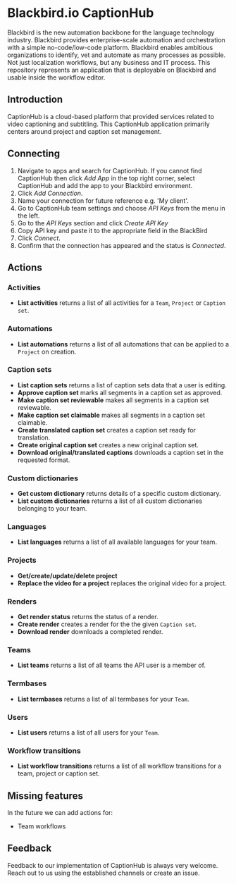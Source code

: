 ﻿# Blackbird.io CaptionHub

Blackbird is the new automation backbone for the language technology industry. Blackbird provides enterprise-scale automation and orchestration with a simple no-code/low-code platform. Blackbird enables ambitious organizations to identify, vet and automate as many processes as possible. Not just localization workflows, but any business and IT process. This repository represents an application that is deployable on Blackbird and usable inside the workflow editor.

## Introduction

<!-- begin docs -->

CaptionHub is a cloud-based platform that provided services related to video captioning and subtitling. This CaptionHub application primarily centers around project and caption set management.

## Connecting

1.  Navigate to apps and search for CaptionHub. If you cannot find CaptionHub then click _Add App_ in the top right corner, select CaptionHub and add the app to your Blackbird environment.
2.  Click _Add Connection_.
3.  Name your connection for future reference e.g. 'My client'.
4.  Go to CaptionHub team settings and choose _API Keys_ from the menu in the left.
5.  Go to the _API Keys_ section and click _Create API Key_
6.  Copy API key and paste it to the appropriate field in the BlackBird
7.  Click _Connect_.
8.  Confirm that the connection has appeared and the status is _Connected_.

## Actions

### Activities

- **List activities** returns a list of all activities for a `Team`, `Project` or `Caption set`.

### Automations

- **List automations** returns a list of all automations that can be applied to a `Project` on creation.

### Caption sets

- **List caption sets** returns a list of caption sets data that a user is editing.
- **Approve caption set** marks all segments in a caption set as approved.
- **Make caption set reviewable** makes all segments in a caption set reviewable.
- **Make caption set claimable** makes all segments in a caption set claimable.
- **Create translated caption set** creates a caption set ready for translation.
- **Create original caption set** creates a new original caption set.
- **Download original/translated captions** downloads a caption set in the requested format.

### Custom dictionaries

- **Get custom dictionary** returns details of a specific custom dictionary.
- **List custom dictionaries** returns a list of all custom dictionaries belonging to your team.

### Languages

- **List languages** returns a list of all available languages for your team.

### Projects

- **Get/create/update/delete project**
- **Replace the video for a project** replaces the original video for a project.

### Renders

- **Get render status** returns the status of a render.
- **Create render** creates a render for the the given `Caption set`.
- **Download render** downloads a completed render.

### Teams

- **List teams** returns a list of all teams the API user is a member of.

### Termbases

- **List termbases** returns a list of all termbases for your `Team`.

### Users

- **List users** returns a list of all users for your `Team`.

### Workflow transitions

- **List workflow transitions** returns a list of all workflow transitions for a team, project or caption set.

## Missing features

In the future we can add actions for:

- Team workflows

## Feedback

Feedback to our implementation of CaptionHub is always very welcome. Reach out to us using the established channels or create an issue.

<!-- end docs -->
